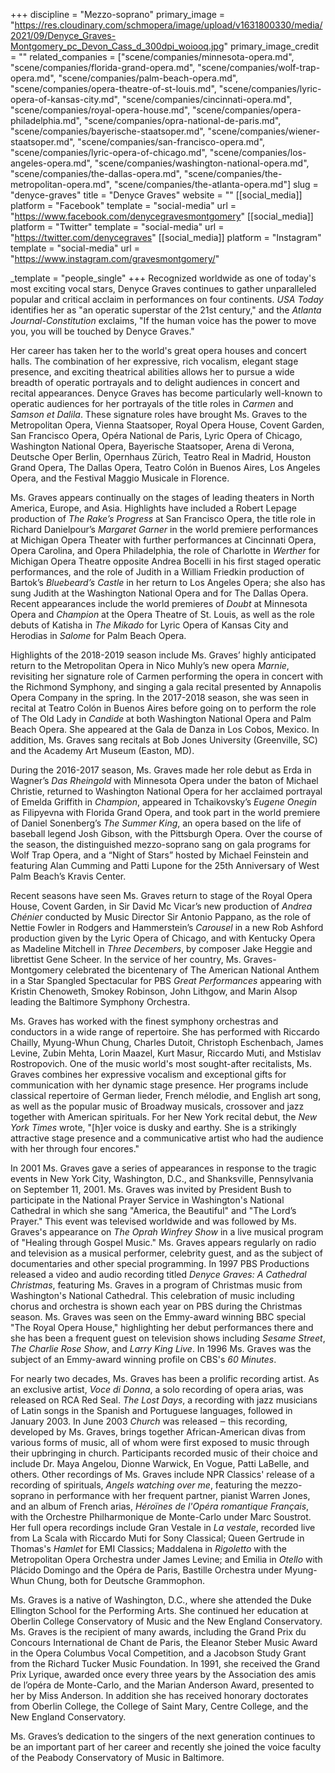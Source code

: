 +++
discipline = "Mezzo-soprano"
primary_image = "https://res.cloudinary.com/schmopera/image/upload/v1631800330/media/2021/09/Denyce_Graves-Montgomery_pc_Devon_Cass_d_300dpi_woiooq.jpg"
primary_image_credit = ""
related_companies = ["scene/companies/minnesota-opera.md", "scene/companies/florida-grand-opera.md", "scene/companies/wolf-trap-opera.md", "scene/companies/palm-beach-opera.md", "scene/companies/opera-theatre-of-st-louis.md", "scene/companies/lyric-opera-of-kansas-city.md", "scene/companies/cincinnati-opera.md", "scene/companies/royal-opera-house.md", "scene/companies/opera-philadelphia.md", "scene/companies/opra-national-de-paris.md", "scene/companies/bayerische-staatsoper.md", "scene/companies/wiener-staatsoper.md", "scene/companies/san-francisco-opera.md", "scene/companies/lyric-opera-of-chicago.md", "scene/companies/los-angeles-opera.md", "scene/companies/washington-national-opera.md", "scene/companies/the-dallas-opera.md", "scene/companies/the-metropolitan-opera.md", "scene/companies/the-atlanta-opera.md"]
slug = "denyce-graves"
title = "Denyce Graves"
website = ""
[[social_media]]
platform = "Facebook"
template = "social-media"
url = "https://www.facebook.com/denycegravesmontgomery"
[[social_media]]
platform = "Twitter"
template = "social-media"
url = "https://twitter.com/denycegraves"
[[social_media]]
platform = "Instagram"
template = "social-media"
url = "https://www.instagram.com/gravesmontgomery/"

_template = "people_single"
+++
Recognized worldwide as one of today's most exciting vocal stars, Denyce Graves continues to gather unparalleled popular and critical acclaim in performances on four continents. _USA Today_ identifies her as "an operatic superstar of the 21st century," and the _Atlanta Journal-Constitution_ exclaims, "If the human voice has the power to move you, you will be touched by Denyce Graves."

Her career has taken her to the world's great opera houses and concert halls. The combination of her expressive, rich vocalism, elegant stage presence, and exciting theatrical abilities allows her to pursue a wide breadth of operatic portrayals and to delight audiences in concert and recital appearances. Denyce Graves has become particularly well-known to operatic audiences for her portrayals of the title roles in _Carmen_ and _Samson et Dalila_. These signature roles have brought Ms. Graves to the Metropolitan Opera, Vienna Staatsoper, Royal Opera House, Covent Garden, San Francisco Opera, Opéra National de Paris, Lyric Opera of Chicago, Washington National Opera, Bayerische Staatsoper, Arena di Verona, Deutsche Oper Berlin, Opernhaus Zürich, Teatro Real in Madrid, Houston Grand Opera, The Dallas Opera, Teatro Colón in Buenos Aires, Los Angeles Opera, and the Festival Maggio Musicale in Florence.

Ms. Graves appears continually on the stages of leading theaters in North America, Europe, and Asia. Highlights have included a Robert Lepage production of _The Rake’s Progress_ at San Francisco Opera, the title role in Richard Danielpour’s _Margaret Garner_ in the world premiere performances at Michigan Opera Theater with further performances at Cincinnati Opera, Opera Carolina, and Opera Philadelphia, the role of Charlotte in _Werther_ for Michigan Opera Theatre opposite Andrea Bocelli in his first staged operatic performances, and the role of Judith in a William Friedkin production of Bartok’s _Bluebeard’s Castle_ in her return to Los Angeles Opera; she also has sung Judith at the Washington National Opera and for The Dallas Opera. Recent appearances include the world premieres of _Doubt_ at Minnesota Opera and _Champion_ at the Opera Theatre of St. Louis, as well as the role debuts of Katisha in _The Mikado_ for Lyric Opera of Kansas City and Herodias in _Salome_ for Palm Beach Opera.

Highlights of the 2018-2019 season include Ms. Graves’ highly anticipated return to the Metropolitan Opera in Nico Muhly’s new opera _Marnie_, revisiting her signature role of Carmen performing the opera in concert with the Richmond Symphony, and singing a gala recital presented by Annapolis Opera Company in the spring. In the 2017-2018 season, she was seen in recital at Teatro Colón in Buenos Aires before going on to perform the role of The Old Lady in _Candide_ at both Washington National Opera and Palm Beach Opera. She appeared at the Gala de Danza in Los Cobos, Mexico. In addition, Ms. Graves sang recitals at Bob Jones University (Greenville, SC) and the Academy Art Museum (Easton, MD). 

During the 2016-2017 season, Ms. Graves made her role debut as Erda in Wagner’s _Das Rheingold_ with Minnesota Opera under the baton of Michael Christie, returned to Washington National Opera for her acclaimed portrayal of Emelda Griffith in _Champion_, appeared in Tchaikovsky’s _Eugene Onegin_ as Filipyevna with Florida Grand Opera, and took part in the world premiere of Daniel Sonenberg’s _The Summer King_, an opera based on the life of baseball legend Josh Gibson, with the Pittsburgh Opera. Over the course of the season, the distinguished mezzo-soprano sang on gala programs for Wolf Trap Opera, and a “Night of Stars” hosted by Michael Feinstein and featuring Alan Cumming and Patti Lupone for the 25th Anniversary of West Palm Beach’s Kravis Center. 

Recent seasons have seen Ms. Graves return to stage of the Royal Opera House, Covent Garden, in Sir David Mc Vicar’s new production of _Andrea Chénier_ conducted by Music Director Sir Antonio Pappano, as the role of Nettie Fowler in Rodgers and Hammerstein’s _Carousel_ in a new Rob Ashford production given by the Lyric Opera of Chicago, and with Kentucky Opera as Madeline Mitchell in _Three Decembers_, by composer Jake Heggie and librettist Gene Scheer. In the service of her country, Ms. Graves-Montgomery celebrated the bicentenary of The American National Anthem in a Star Spangled Spectacular for PBS _Great Performances_ appearing with Kristin Chenoweth, Smokey Robinson, John Lithgow, and Marin Alsop leading the Baltimore Symphony Orchestra.

Ms. Graves has worked with the finest symphony orchestras and conductors in a wide range of repertoire. She has performed with Riccardo Chailly, Myung-Whun Chung, Charles Dutoit, Christoph Eschenbach, James Levine, Zubin Mehta, Lorin Maazel, Kurt Masur, Riccardo Muti, and Mstislav Rostropovich. One of the music world's most sought-after recitalists, Ms. Graves combines her expressive vocalism and exceptional gifts for communication with her dynamic stage presence. Her programs include classical repertoire of German lieder, French mélodie, and English art song, as well as the popular music of Broadway musicals, crossover and jazz together with American spirituals. For her New York recital debut, the _New York Times_ wrote, "\[h\]er voice is dusky and earthy. She is a strikingly attractive stage presence and a communicative artist who had the audience with her through four encores."

In 2001 Ms. Graves gave a series of appearances in response to the tragic events in New York City, Washington, D.C., and Shanksville, Pennsylvania on September 11, 2001. Ms. Graves was invited by President Bush to participate in the National Prayer Service in Washington's National Cathedral in which she sang "America, the Beautiful" and "The Lord’s Prayer." This event was televised worldwide and was followed by Ms. Graves's appearance on _The Oprah Winfrey Show_ in a live musical program of "Healing through Gospel Music." Ms. Graves appears regularly on radio and television as a musical performer, celebrity guest, and as the subject of documentaries and other special programming. In 1997 PBS Productions released a video and audio recording titled _Denyce Graves: A Cathedral Christmas_, featuring Ms. Graves in a program of Christmas music from Washington's National Cathedral. This celebration of music including chorus and orchestra is shown each year on PBS during the Christmas season. Ms. Graves was seen on the Emmy-award winning BBC special "The Royal Opera House," highlighting her debut performances there and she has been a frequent guest on television shows including _Sesame Street_, _The Charlie Rose Show_, and _Larry King Live_. In 1996 Ms. Graves was the subject of an Emmy-award winning profile on CBS's _60 Minutes_.

For nearly two decades, Ms. Graves has been a prolific recording artist. As an exclusive artist, _Voce di Donna_, a solo recording of opera arias, was released on RCA Red Seal. _The Lost Days_, a recording with jazz musicians of Latin songs in the Spanish and Portuguese languages, followed in January 2003. In June 2003 _Church_ was released ‒ this recording, developed by Ms. Graves, brings together African-American divas from various forms of music, all of whom were first exposed to music through their upbringing in church. Participants recorded music of their choice and include Dr. Maya Angelou, Dionne Warwick, En Vogue, Patti LaBelle, and others. Other recordings of Ms. Graves include NPR Classics' release of a recording of spirituals, _Angels watching over me_, featuring the mezzo-soprano in performance with her frequent partner, pianist Warren Jones, and an album of French arias, _Héroïnes de l'Opéra romantique Français_, with the Orchestre Philharmonique de Monte-Carlo under Marc Soustrot. Her full opera recordings include Gran Vestale in _La vestale_, recorded live from La Scala with Riccardo Muti for Sony Classical; Queen Gertrude in Thomas's _Hamlet_ for EMI Classics; Maddalena in _Rigoletto_ with the Metropolitan Opera Orchestra under James Levine; and Emilia in _Otello_ with Plácido Domingo and the Opéra de Paris, Bastille Orchestra under Myung-Whun Chung, both for Deutsche Grammophon.

Ms. Graves is a native of Washington, D.C., where she attended the Duke Ellington School for the Performing Arts. She continued her education at Oberlin College Conservatory of Music and the New England Conservatory. Ms. Graves is the recipient of many awards, including the Grand Prix du Concours International de Chant de Paris, the Eleanor Steber Music Award in the Opera Columbus Vocal Competition, and a Jacobson Study Grant from the Richard Tucker Music Foundation. In 1991, she received the Grand Prix Lyrique, awarded once every three years by the Association des amis de l’opéra de Monte-Carlo, and the Marian Anderson Award, presented to her by Miss Anderson. In addition she has received honorary doctorates from Oberlin College, the College of Saint Mary, Centre College, and the New England Conservatory.

Ms. Graves’s dedication to the singers of the next generation continues to be an important part of her career and recently she joined the voice faculty of the Peabody Conservatory of Music in Baltimore.